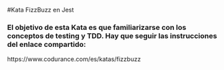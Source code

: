 #Kata FizzBuzz en Jest

<h3>El objetivo de esta Kata es que familiarizarse con los conceptos de testing y TDD.
Hay que seguir las instrucciones del enlace compartido: </h3>
<a>https://www.codurance.com/es/katas/fizzbuzz</a>